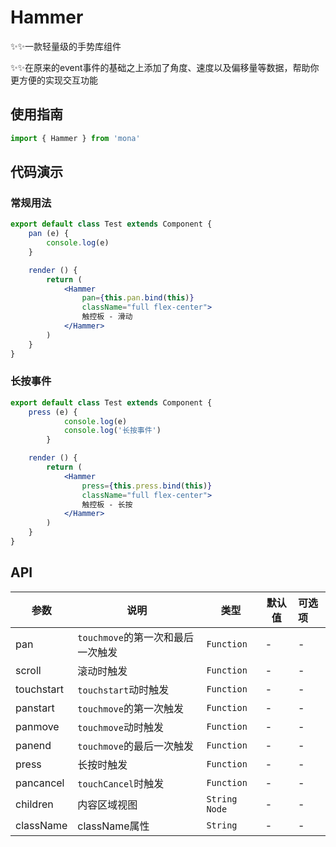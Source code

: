 # Hammer

✨✨一款轻量级的手势库组件

✨✨在原来的event事件的基础之上添加了角度、速度以及偏移量等数据，帮助你更方便的实现交互功能

## 使用指南
```jsx
import { Hammer } from 'mona'
```

## 代码演示
### 常规用法

```jsx
export default class Test extends Component {
	pan (e) {
		console.log(e)
	}

	render () {
		return (
			<Hammer
				pan={this.pan.bind(this)}
				className="full flex-center">
				触控板 - 滑动
			</Hammer>
		)
	}
}
```

### 长按事件
```jsx
export default class Test extends Component {
	press (e) {
    		console.log(e)
    		console.log('长按事件')
    	}

	render () {
		return (
			<Hammer
				press={this.press.bind(this)}
				className="full flex-center">
				触控板 - 长按
			</Hammer>
		)
	}
}
```

## API

| 参数 | 说明 | 类型 | 默认值 | 可选项 |
| --- | --- | --- | --- | :-- |
| pan | `touchmove`的第一次和最后一次触发 | `Function` | - | - |
| scroll | 滚动时触发 | `Function` | - | - |
| touchstart | `touchstart`动时触发 | `Function` | - | - |
| panstart | `touchmove`的第一次触发 | `Function` | - | - |
| panmove | `touchmove`动时触发 | `Function` | - | - |
| panend | `touchmove`的最后一次触发 | `Function` | - | - |
| press | 长按时触发 | `Function` | - | - |
| pancancel | `touchCancel`时触发 | `Function` | - | - |
| children | 内容区域视图 | `String` `Node` | - | - |
| className | className属性 | `String` | - | - |
